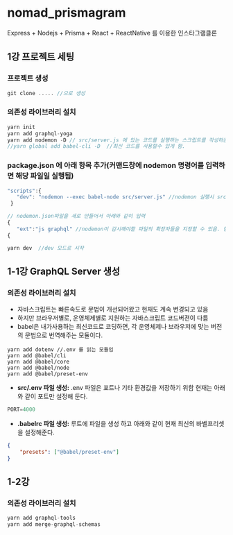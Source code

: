# nomad_prismagram
Express + Nodejs + Prisma + React + ReactNative  를 이용한 인스타그램클론

## 1강 프로젝트 세팅

### 프로젝트 생성
```js
git clone ..... //으로 생성

```

### 의존성 라이브러리 설치  
```js
yarn init
yarn add graphql-yoga
yarn add nodemon -D // src/server.js 에 있는 코드를 실행하는 스크립트를 작성하는데 필요함. -D 는 개발자모드로 설치함/ 배포시에는 포함안됨
//yarn global add babel-cli -D  //최신 코드를 사용할수 있게 함.
```
  
### package.json 에 아래 항목 추가(커맨드창에 nodemon 명령어를 입력하면 해당 파일일 실행됨)  
 
 ```js
 "scripts":{  
    "dev": "nodemon --exec babel-node src/server.js" //nodemon 실행시 src/server.js을 실행하도록 하기위함.  
  }  

 // nodemon.json파일을 새로 만들어서 아래와 같이 입력   
{  
    "ext":"js graphql" //nodemon이 감시해야할 파일의 확장자들을 지정할 수 있음. 현재 .js 와 .grqphql 확장자를 가진 파일을 감시하도록 지정한것임  
{
```
 
```js
yarn dev  //dev 모드로 시작
```  

## 1-1강 GraphQL Server 생성  

### 의존성 라이브러리 설치  
- 자바스크립트는 빠른속도로 문법이 개선되어왔고 현재도 계속 변경되고 있음
- 하지만 브라우저별로, 운영체제별로 지원하는 자바스크립트 코드버젼이 다름
- babel은 내가사용하는 최신코드로 코딩하면, 각 운영체제나 브라우저에 맞는 버전의 문법으로 번역해주는 모듈이다.  
```JS
yarn add dotenv //.env 를 읽는 모듈임  
yarn add @babel/cli
yarn add @babel/core
yarn add @babel/node
yarn add @babel/preset-env

```
- **src/.env 파일 생성:** .env 파일은 포트나 기타 환경값을 저장하기 위함 현재는 아래와 같이 포트만 설정해 둔다.  

```js
PORT=4000
```  

- **.babelrc 파일 생성:** 루트에 파일을 생성 하고 아래와 같이 현재 최신의 바벨프리셋을 설정해준다.  
```json
{ 
    "presets": ["@babel/preset-env"]
} 
```  


## 1-2강   

### 의존성 라이브러리 설치  
```js
yarn add graphql-tools
yarn add merge-graphql-schemas
```
